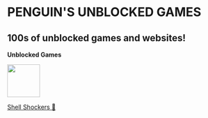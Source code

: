 # PENGUIN'S UNBLOCKED GAMES
## 100s of unblocked games and websites!

**Unblocked Games**

<img src="https://pbs.twimg.com/profile_images/1456048577839435781/GiJJhpA3_400x400.jpg" width="75" height="75">

[Shell Shockers 🍳](https://eggcombat.com/)


